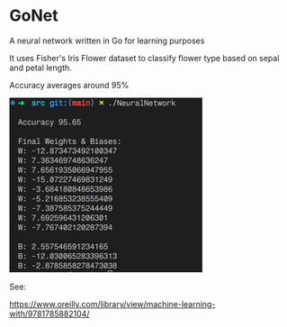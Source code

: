 # GoNet
A neural network written in Go for learning purposes


It uses Fisher's Iris Flower dataset to classify flower type based on sepal and petal length.


Accuracy averages around 95%

![Accuracy & W/B](image-1.png)

See:

https://www.oreilly.com/library/view/machine-learning-with/9781785882104/
